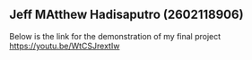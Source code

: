 ## Jeff MAtthew Hadisaputro (2602118906)
Below is the link for the demonstration of my final project
https://youtu.be/WtCSJrextIw
